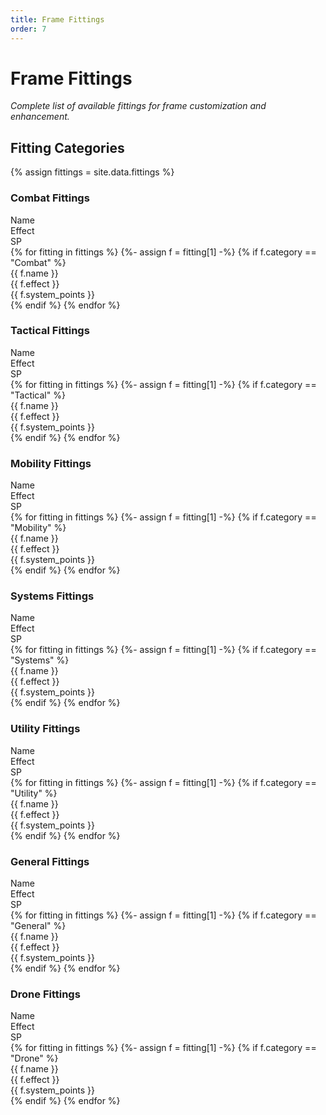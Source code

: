 ```yaml
---
title: Frame Fittings
order: 7
---
```


# Frame Fittings

*Complete list of available fittings for frame customization and enhancement.*

## Fitting Categories
{% assign fittings = site.data.fittings %}

<div class="fitting-category">
    <h3>Combat Fittings</h3>
    <div class="fitting-list">
        <div class="fitting-item-row fitting-header">
            <div>Name</div>
            <div>Effect</div>
            <div>SP</div>
        </div>
        {% for fitting in fittings %}
        {%- assign f = fitting[1] -%}
        {% if f.category == "Combat" %}
        <div class="fitting-item-row">
            <div class="fitting-name" data-label="Name">{{ f.name }}</div>
            <div class="fitting-effect" data-label="Effect">{{ f.effect }}</div>
            <div class="fitting-sp" data-label="SP">{{ f.system_points }}</div>
        </div>
        {% endif %}
        {% endfor %}
    </div>
</div>

<div class="fitting-category">
    <h3>Tactical Fittings</h3>
    <div class="fitting-list">
        <div class="fitting-item-row fitting-header">
            <div>Name</div>
            <div>Effect</div>
            <div>SP</div>
        </div>
        {% for fitting in fittings %}
        {%- assign f = fitting[1] -%}
        {% if f.category == "Tactical" %}
        <div class="fitting-item-row">
            <div class="fitting-name" data-label="Name">{{ f.name }}</div>
            <div class="fitting-effect" data-label="Effect">{{ f.effect }}</div>
            <div class="fitting-sp" data-label="SP">{{ f.system_points }}</div>
        </div>
        {% endif %}
        {% endfor %}
    </div>
</div>

<div class="fitting-category">
    <h3>Mobility Fittings</h3>
    <div class="fitting-list">
        <div class="fitting-item-row fitting-header">
            <div>Name</div>
            <div>Effect</div>
            <div>SP</div>
        </div>
        {% for fitting in fittings %}
        {%- assign f = fitting[1] -%}
        {% if f.category == "Mobility" %}
        <div class="fitting-item-row">
            <div class="fitting-name" data-label="Name">{{ f.name }}</div>
            <div class="fitting-effect" data-label="Effect">{{ f.effect }}</div>
            <div class="fitting-sp" data-label="SP">{{ f.system_points }}</div>
        </div>
        {% endif %}
        {% endfor %}
    </div>
</div>

<div class="fitting-category">
    <h3>Systems Fittings</h3>
    <div class="fitting-list">
        <div class="fitting-item-row fitting-header">
            <div>Name</div>
            <div>Effect</div>
            <div>SP</div>
        </div>
        {% for fitting in fittings %}
        {%- assign f = fitting[1] -%}
        {% if f.category == "Systems" %}
        <div class="fitting-item-row">
            <div class="fitting-name" data-label="Name">{{ f.name }}</div>
            <div class="fitting-effect" data-label="Effect">{{ f.effect }}</div>
            <div class="fitting-sp" data-label="SP">{{ f.system_points }}</div>
        </div>
        {% endif %}
        {% endfor %}
    </div>
</div>

<div class="fitting-category">
    <h3>Utility Fittings</h3>
    <div class="fitting-list">
        <div class="fitting-item-row fitting-header">
            <div>Name</div>
            <div>Effect</div>
            <div>SP</div>
        </div>
        {% for fitting in fittings %}
        {%- assign f = fitting[1] -%}
        {% if f.category == "Utility" %}
        <div class="fitting-item-row">
            <div class="fitting-name" data-label="Name">{{ f.name }}</div>
            <div class="fitting-effect" data-label="Effect">{{ f.effect }}</div>
            <div class="fitting-sp" data-label="SP">{{ f.system_points }}</div>
        </div>
        {% endif %}
        {% endfor %}
    </div>
</div>

<div class="fitting-category">
    <h3>General Fittings</h3>
    <div class="fitting-list">
        <div class="fitting-item-row fitting-header">
            <div>Name</div>
            <div>Effect</div>
            <div>SP</div>
        </div>
        {% for fitting in fittings %}
        {%- assign f = fitting[1] -%}
        {% if f.category == "General" %}
        <div class="fitting-item-row">
            <div class="fitting-name" data-label="Name">{{ f.name }}</div>
            <div class="fitting-effect" data-label="Effect">{{ f.effect }}</div>
            <div class="fitting-sp" data-label="SP">{{ f.system_points }}</div>
        </div>
        {% endif %}
        {% endfor %}
    </div>
</div>

<div class="fitting-category">
    <h3>Drone Fittings</h3>
    <div class="fitting-list">
        <div class="fitting-item-row fitting-header">
            <div>Name</div>
            <div>Effect</div>
            <div>SP</div>
        </div>
        {% for fitting in fittings %}
        {%- assign f = fitting[1] -%}
        {% if f.category == "Drone" %}
        <div class="fitting-item-row">
            <div class="fitting-name" data-label="Name">{{ f.name }}</div>
            <div class="fitting-effect" data-label="Effect">{{ f.effect }}</div>
            <div class="fitting-sp" data-label="SP">{{ f.system_points }}</div>
        </div>
        {% endif %}
        {% endfor %}
    </div>
</div> 